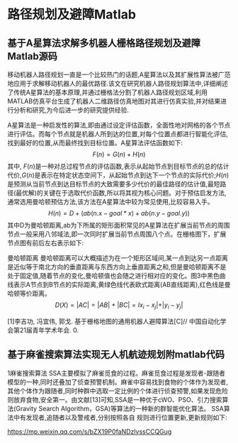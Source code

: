 # 路径规划及避障Matlab

## 基于A星算法求解多机器人栅格路径规划及避障Matlab源码

移动机器人路径规划一直是一个比较热门的话题,A星算法以及其扩展性算法被广范地应用于求解移动机器人的最优路径.该文在研究机器人路径规划算法中,详细阐述了传统A星算法的基本原理,并通过栅格法分割了机器人路径规划区域,利用MATLAB仿真平台生成了机器人二维路径仿真地图对其进行仿真实验,并对结果进行分析和研究,为今后进一步的研究提供经验.

A星算法是一种启发性的算法,即由通过设定评估函数，全面性地对网格的各个节点进行评估。而每个节点就是机器人所到达的位置,对每个位置点都进行智能化评估,找到最好的位置,从而最终找到目标位置。A星算法评估函数如下:
$$F(n)= G(n)+H(n)$$其中, $F(n)$是一种对总过程节点的评估函数,表示从起始节点到目标节点的总的估计代价,$G(n)$是表示在特定状态空间下，从起始节点到达下一个节点的实际代价;$H(n)$是预测从当前节点到达目标节点的大致需要多少代价的最佳路径的估计值,最短路径(最优解)的关键在于选取代价函数,所以将其视为核心问题。对于预估启发方法,通常选用曼哈顿预估方法,该方法在A星算法中较为常见使用,比较容易入手。
$$H(n)= D+ (ab( n.x - goal * x) + ab(n.y - goal . y))$$其中D为曼哈顿距离,ab为下所属的矩形面积常见的A星算法在扩展当前节点的周围节点一般采用八邻域法,即一次同时扩展当前节点周围八个点。在栅格图下，扩展节点图有前后左右表示如下:

曼哈顿距离
曼哈顿距离可以大概描述为在一个矩形区域间,某一点到达另一点距离是近似等于南北方向的垂直距离与东西方向上垂直距离之和,但是曼哈顿距离不是处于固定值,随着节点的变化,曼哈顿值也会随之进行相对应的变化。图3中黑色曲线表示A节点到B节点的实际距离,黄绿色线代表欧式距离(AB直线距离),红色线是曼哈顿等价距离。
$$D(X) = | AC | = |AB|+ |BC| = lx_i- x_j| +|y_i-y_j|$$

[1]李吉功, 冯宜伟, 郭戈. 基于栅格地图的通用机器人避障算法[C]// 中国自动化学会第21届青年学术年会. 0.

## 基于麻雀搜索算法实现无人机航迹规划附matlab代码

1麻雀搜索算法
SSA主要模拟了麻雀觅食的过程。麻雀觅食过程是发现者-跟随者模型的一种,同时还叠加了侦查预警机制。麻雀中容易找到食物的个体作为发现者,其他个体作为跟随者,同时种群中选取一定比例的个体进行侦查预警,如果发现危险则放弃食物,安全第一。由文献[13]可知,SSA是一种优于cWO、PSO、引力搜索算法(Gravity Search Algorithm，GSA)等算法的一种新的群智能优化算法。
SSA算法中有发现者,追随者以及警戒者,分别按照各自
规则进行位置更新,更新规则如下:

https://mp.weixin.qq.com/s/bZX19P0faNDzlyssCCQGug
